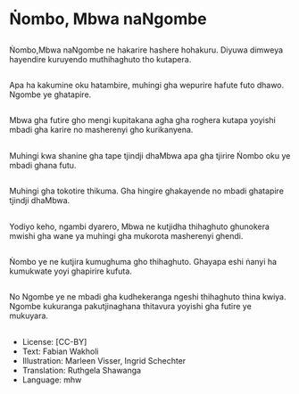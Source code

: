 # Ṅombo, Mbwa naNgombe

##
Ṅombo,Mbwa naNgombe ne hakarire hashere hohakuru. Diyuwa dimweya hayendire kuruyendo muthihaghuto tho kutapera.

##
Apa ha kakumine oku hatambire, muhingi gha wepurire hafute futo dhawo. Ngombe ye ghatapire.

##
Mbwa gha futire gho mengi kupitakana agha gha roghera kutapa yoyishi mbadi gha karire no masherenyi gho kurikanyena.

##
Muhingi kwa shanine gha tape tjindji dhaMbwa apa gha tjirire Ṅombo oku ye mbadi ghana futu.

##
Muhingi gha tokotire thikuma. Gha hingire ghakayende no mbadi ghatapire tjindji dhaMbwa.

##
Yodiyo keho, ngambi dyarero, Mbwa ne kutjidha thihaghuto ghunokera mwishi gha wane ya muhingi gha mukorota masherenyi ghendi.

##
Ṅombo ye ne kutjira kumughuma gho thihaghuto. Ghayapa eshi ṅanyi ha kumukwate yoyi ghapirire kufuta.

##
No Ngombe ye ne mbadi gha kudhekeranga ngeshi thihaghuto thina kwiya. Ngombe kukuranga pakutjinaghana thitavura yoyishi gha futire ye mukuyara.

##
* License: [CC-BY]
* Text: Fabian Wakholi
* Illustration: Marleen Visser, Ingrid Schechter
* Translation: Ruthgela Shawanga
* Language: mhw
